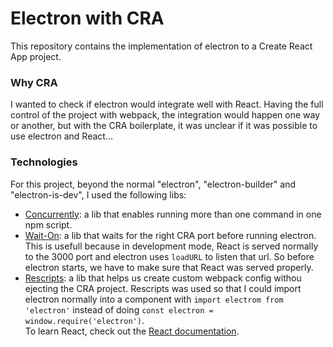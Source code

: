 # Electron with CRA
This repository contains the implementation of electron to a Create React App project.

### Why CRA
I wanted to check if electron would integrate well with React. Having the full control of the project with webpack, the integration would happen one way or another, but with the CRA boilerplate, it was unclear if it was possible to use electron and React...

### Technologies
For this project, beyond the normal "electron", "electron-builder" and "electron-is-dev", I used the following libs:
- [Concurrently](https://www.npmjs.com/package/concurrently): a lib that enables running more than one command in one npm script. 
- [Wait-On](https://www.npmjs.com/package/wait-on): a lib that waits for the right CRA port before running electron. This is usefull because in development mode, React is served normally to the 3000 port and electron uses `loadURL` to listen that url. So before electron starts, we have to make sure that React was served properly.
- [Rescripts](https://github.com/harrysolovay/rescripts): a lib that helps us create custom webpack config withou ejecting the CRA project. Rescripts was used so that I could import electron normally into a component with `import electrom from 'electron'` instead of doing `const electron = window.require('electron')`.  
To learn React, check out the [React documentation](https://reactjs.org/).
